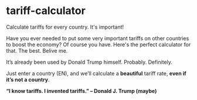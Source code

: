 # tariff-calculator
Calculate tariffs for every country. It's important!

Have you ever needed to put some very important tariffs on other countries to boost the economy?
Of course you have.
Here's the perfect calculator for that. The best. Belive me.

It’s already been used by Donald Trump himself. Probably. Definitely.

Just enter a country (EN), and we’ll calculate a **beautiful** tariff rate, **even if it’s not a country**.

**“I know tariffs. I invented tariffs.” – Donald J. Trump (maybe)**